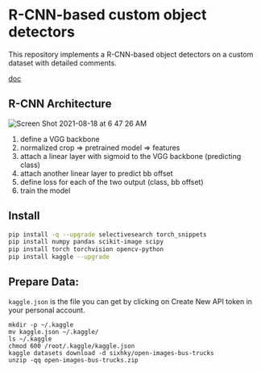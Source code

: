 # R-CNN-based custom object detectors
This repository implements a R-CNN-based object detectors on a custom dataset with detailed comments.

[doc](https://github.com/sally20921/R-CNN/docs/DOC.md)

## R-CNN Architecture
![Screen Shot 2021-08-18 at 6 47 26 AM](https://user-images.githubusercontent.com/38284936/129805064-5b4c7a2b-b3a7-40cb-8571-9001a1d804fc.png)

1. define a VGG backbone
2. normalized crop => pretrained model => features
3. attach a linear layer with sigmoid to the VGG backbone (predicting class)
4. attach another linear layer to predict bb offset
5. define loss for each of the two output (class, bb offset)
6. train the model 


## Install
```bash
pip install -q --upgrade selectivesearch torch_snippets
pip install numpy pandas scikit-image scipy
pip install torch torchvision opencv-python 
pip install kaggle --upgrade
```

## Prepare Data:

`kaggle.json` is the file you can get by clicking on Create New API token in your personal account.

```
mkdir -p ~/.kaggle
mv kaggle.json ~/.kaggle/
ls ~/.kaggle
chmod 600 /root/.kaggle/kaggle.json
kaggle datasets download -d sixhky/open-images-bus-trucks
unzip -qq open-images-bus-trucks.zip
```
